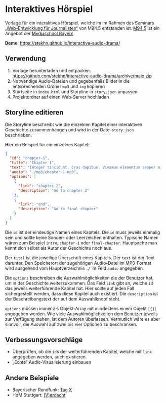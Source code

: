 # Interaktives Hörspiel

Vorlage für ein interaktives Hörspiel, welche im im Rahmen des Seminars [„Web-Entwicklung für Journalisten“](https://github.com/stekhn/programming-workshop) von M94.5 entstanden ist. [M94.5](https://www.m945.de/) ist ein Angebot der [Mediaschool Bayern](https://www.mediaschool.bayern/).

**Demo**: <https://stekhn.github.io/interactive-audio-drama/>

## Verwendung

1. Vorlage herunterladen und entpacken: <https://github.com/stekhn/interactive-audio-drama/archive/main.zip>
2. Notwendige Audio-Dateien und gegebenfalls Bilder in die entsprechenden Ordner `mp3` und `img` kopieren
3. Startseite in `index.html` und Storyline in `story.json` anpassen
4. Projektordner auf einen Web-Server hochladen

## Storyline editieren

Die Storyline beschreibt wie die einzelnen Kapitel einer interaktiven Geschichte zusammenhängen und wird in der Datei `story.json` beschrieben.

Hier ein Beispiel für ein einzelnes Kapitel:

```json
{
  "id": "chapter-1",
  "title": "Chapter 1",
  "text": "Integer tincidunt. Cras dapibus. Vivamus elementum semper nisi. Aenean vulputate eleifend tellus.",
  "audio": "./mp3/chapter-1.mp3",
  "options": [
    {
      "link": "chapter-2",
      "description": "Go to chapter 2"
    },
    {
      "link": "end",
      "description": "Go to final chapter"
    }
  ]
}
```

Die `id` ist der eindeutige Namen eines Kapitels. Die `id` muss jeweils einmalig sein und sollte keine Sonder- oder Leerzeichen enthalten. Typische Namen wären zum Beispiel `intro`, `chapter-1` oder `final-chapter`. Hauptsache man kennt sich selbst als Autor der Geschichte noch aus.

Der `titel` ist die jeweilige Überschrift eines Kapitels. Der `text` ist der Text darunter. Den Speicherort der zugehörigen Audio-Datei im MP3-Format wird ausgehend vom Hauptverzeichnis `./` im Feld `audio` angegeben.

Die `options` beschreiben die Auswahlmöglichkeiten die der Benutzer hat, um in der Geschichte weiterzukommen. Das Feld `link` gibt an, welche `id` das jeweils weiterführende Kapitel hat. Hier sollte auf jeden Fall sichergestellt werden, dass diese Kapitel auch existiert. Die `description` ist der Beschreibungstext der auf dem Auswahlknopf steht.

`options` müssen immer als Objekt-Array mit mindestens einem Objekt `[{}]` angegeben werden. Wie viele Auswahlmöglichkeiten dem Benutzer jeweils zur Verfügung stehen, ist dem Autoren überlassen. Vermutlich wäre es aber sinnvoll, die Auswahl auf zwei bis vier Optionen zu beschränken.

## Verbessungsvorschläge

- Überprüfen, ob die `id`s der weiterführenden Kapitel, welche mit `link` angegeben werden, auch existieren.
- „Echte“ Audio-Visualisierung einbauen

## Andere Beispiele

- Bayerischer Rundfunk: [Tag X](https://web.br.de/tag-x/)
- HdM Stuttgart: [(V)erdacht](http://www.v-erdacht.de/)
